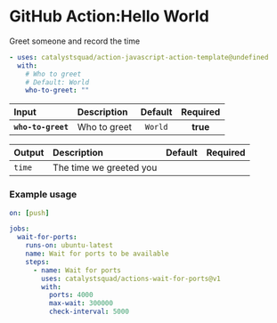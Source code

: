 <!-- start title -->

# GitHub Action:Hello World

<!-- end title -->
<!-- start description -->

Greet someone and record the time

<!-- end description -->
<!-- start contents -->
<!-- end contents -->
<!-- start usage -->

```yaml
- uses: catalystsquad/action-javascript-action-template@undefined
  with:
    # Who to greet
    # Default: World
    who-to-greet: ""
```

<!-- end usage -->
<!-- start inputs -->

| **Input**          | **Description** | **Default** | **Required** |
| :----------------- | :-------------- | :---------: | :----------: |
| **`who-to-greet`** | Who to greet    |   `World`   |   **true**   |

<!-- end inputs -->
<!-- start outputs -->

| **Output** | **Description**         | **Default** | **Required** |
| :--------- | :---------------------- | ----------- | ------------ |
| `time`     | The time we greeted you |             |              |

<!-- end outputs -->
<!-- start examples -->

### Example usage

```yaml
on: [push]

jobs:
  wait-for-ports:
    runs-on: ubuntu-latest
    name: Wait for ports to be available
    steps:
      - name: Wait for ports
        uses: catalystsquad/actions-wait-for-ports@v1
        with:
          ports: 4000
          max-wait: 300000
          check-interval: 5000
```

<!-- end examples -->
<!-- start [.github/ghdocs/examples/] -->
<!-- end [.github/ghdocs/examples/] -->
